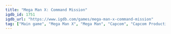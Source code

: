 ```yaml
---
title: "Mega Man X: Command Mission"
igdb_id: 1751
igdb_url: "https://www.igdb.com/games/mega-man-x-command-mission"
tag: ["Main game", "Mega Man X", "Mega Man", "Capcom", "Capcom Production Studio 3", "Role-playing (RPG)", "Single player", "Side view", "Action", "Science fiction"]
---
```

